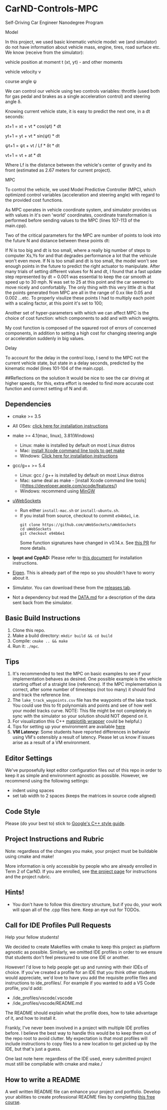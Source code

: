 # CarND-Controls-MPC
Self-Driving Car Engineer Nanodegree Program

Model

In this project, we used basic kinematic vehicle model: we (and simulator) do not have information about vehicle mass, engine, tires, road surface etc. We know (receive from the simulator):

vehicle position at moment t (xt, yt) - and other moments

vehicle velocity v

course angle ψ

We can control our vehicle using two controls variables: throttle (used both for gas pedal and brakes as a single acceleration control) and steering angle δ.

Knowing current vehicle state, it is easy to predict the next one, in a dt seconds:

xt+1 = xt + vt * cos(ψt) * dt

yt+1 = yt + vt * sin(ψt) * dt

ψt+1 = ψt + vt / Lf * δt * dt

vt+1 = vt + at * dt

Where Lf is the distance between the vehicle's center of gravity and its front (estimated as 2.67 meters for current project).

MPC

To control the vehicle, we used Model Predictive Controller (MPC), which optimized control variables (acceleration and steering angle) with regard to the provided cost functions.

As MPC operates in vehicle coordinate system, and simulator provides us with values in it's own 'world' coordinates, coordinate transformation is performed before sending values to the MPC (lines 107-113 of the main.cpp).

Two of the critical parameters for the MPC are number of points to look into the future N and distance between these points dt:

If N is too big and dt is too small, where a really big number of steps to computer Xs,Ys for and that degrades performance a lot that the vehicule won't even move. If N is too small and dt is too small, the model won't see enough points in the future to predict the right actuator to manipulate. After many trials of setting different values for N and dt, I found that a fast update step represented by dt = 0.001 was essential to keep the car smooth at speed up to 30 mph. N was set to 25 at this point and the car seemed to move nicely and comfortablly. The only thing with this very little dt is that the points generated from MPC are all in the range of 0.xx like 0.05 and 0.002 ...etc. To properly visulize these points I had to multiply each point with a scaling factor, at this point it's set to 100;

Another set of hyper-parameters with which we can affect MPC is the choice of cost function: which components to add and with which weights.

My cost function is composed of the sqaured root of errors of concerned components, in addition to setting a high cost for changing steering angle or acceleration suddenly in big values.

Delay

To account for the delay in the control loop, I send to the MPC not the current vehicle state, but state in a delay seconds, predicted by the kinematic model (lines 101-104 of the main.cpp).

##Reflections on the solution
It would be nice to see the car driving at higher speeds, for this, extra effort is needed to find more accurate cost function and correct setting of N and dt.

## Dependencies

* cmake >= 3.5
 * All OSes: [click here for installation instructions](https://cmake.org/install/)
* make >= 4.1(mac, linux), 3.81(Windows)
  * Linux: make is installed by default on most Linux distros
  * Mac: [install Xcode command line tools to get make](https://developer.apple.com/xcode/features/)
  * Windows: [Click here for installation instructions](http://gnuwin32.sourceforge.net/packages/make.htm)
* gcc/g++ >= 5.4
  * Linux: gcc / g++ is installed by default on most Linux distros
  * Mac: same deal as make - [install Xcode command line tools]((https://developer.apple.com/xcode/features/)
  * Windows: recommend using [MinGW](http://www.mingw.org/)
* [uWebSockets](https://github.com/uWebSockets/uWebSockets)
  * Run either `install-mac.sh` or `install-ubuntu.sh`.
  * If you install from source, checkout to commit `e94b6e1`, i.e.
    ```
    git clone https://github.com/uWebSockets/uWebSockets
    cd uWebSockets
    git checkout e94b6e1
    ```
    Some function signatures have changed in v0.14.x. See [this PR](https://github.com/udacity/CarND-MPC-Project/pull/3) for more details.

* **Ipopt and CppAD:** Please refer to [this document](https://github.com/udacity/CarND-MPC-Project/blob/master/install_Ipopt_CppAD.md) for installation instructions.
* [Eigen](http://eigen.tuxfamily.org/index.php?title=Main_Page). This is already part of the repo so you shouldn't have to worry about it.
* Simulator. You can download these from the [releases tab](https://github.com/udacity/self-driving-car-sim/releases).
* Not a dependency but read the [DATA.md](./DATA.md) for a description of the data sent back from the simulator.


## Basic Build Instructions

1. Clone this repo.
2. Make a build directory: `mkdir build && cd build`
3. Compile: `cmake .. && make`
4. Run it: `./mpc`.

## Tips

1. It's recommended to test the MPC on basic examples to see if your implementation behaves as desired. One possible example
is the vehicle starting offset of a straight line (reference). If the MPC implementation is correct, after some number of timesteps
(not too many) it should find and track the reference line.
2. The `lake_track_waypoints.csv` file has the waypoints of the lake track. You could use this to fit polynomials and points and see of how well your model tracks curve. NOTE: This file might be not completely in sync with the simulator so your solution should NOT depend on it.
3. For visualization this C++ [matplotlib wrapper](https://github.com/lava/matplotlib-cpp) could be helpful.)
4.  Tips for setting up your environment are available [here](https://classroom.udacity.com/nanodegrees/nd013/parts/40f38239-66b6-46ec-ae68-03afd8a601c8/modules/0949fca6-b379-42af-a919-ee50aa304e6a/lessons/f758c44c-5e40-4e01-93b5-1a82aa4e044f/concepts/23d376c7-0195-4276-bdf0-e02f1f3c665d)
5. **VM Latency:** Some students have reported differences in behavior using VM's ostensibly a result of latency.  Please let us know if issues arise as a result of a VM environment.

## Editor Settings

We've purposefully kept editor configuration files out of this repo in order to
keep it as simple and environment agnostic as possible. However, we recommend
using the following settings:

* indent using spaces
* set tab width to 2 spaces (keeps the matrices in source code aligned)

## Code Style

Please (do your best to) stick to [Google's C++ style guide](https://google.github.io/styleguide/cppguide.html).

## Project Instructions and Rubric

Note: regardless of the changes you make, your project must be buildable using
cmake and make!

More information is only accessible by people who are already enrolled in Term 2
of CarND. If you are enrolled, see [the project page](https://classroom.udacity.com/nanodegrees/nd013/parts/40f38239-66b6-46ec-ae68-03afd8a601c8/modules/f1820894-8322-4bb3-81aa-b26b3c6dcbaf/lessons/b1ff3be0-c904-438e-aad3-2b5379f0e0c3/concepts/1a2255a0-e23c-44cf-8d41-39b8a3c8264a)
for instructions and the project rubric.

## Hints!

* You don't have to follow this directory structure, but if you do, your work
  will span all of the .cpp files here. Keep an eye out for TODOs.

## Call for IDE Profiles Pull Requests

Help your fellow students!

We decided to create Makefiles with cmake to keep this project as platform
agnostic as possible. Similarly, we omitted IDE profiles in order to we ensure
that students don't feel pressured to use one IDE or another.

However! I'd love to help people get up and running with their IDEs of choice.
If you've created a profile for an IDE that you think other students would
appreciate, we'd love to have you add the requisite profile files and
instructions to ide_profiles/. For example if you wanted to add a VS Code
profile, you'd add:

* /ide_profiles/vscode/.vscode
* /ide_profiles/vscode/README.md

The README should explain what the profile does, how to take advantage of it,
and how to install it.

Frankly, I've never been involved in a project with multiple IDE profiles
before. I believe the best way to handle this would be to keep them out of the
repo root to avoid clutter. My expectation is that most profiles will include
instructions to copy files to a new location to get picked up by the IDE, but
that's just a guess.

One last note here: regardless of the IDE used, every submitted project must
still be compilable with cmake and make./

## How to write a README
A well written README file can enhance your project and portfolio.  Develop your abilities to create professional README files by completing [this free course](https://www.udacity.com/course/writing-readmes--ud777).
